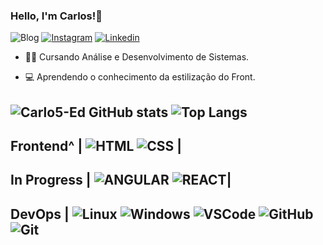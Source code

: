 ### Hello, I'm Carlos!🤘

![Blog](https://img.shields.io/badge/Discord-7289DA?style=for-the-badge&logo=discord&logoColor=white)
[![Instagram ](https://img.shields.io/badge/Instagram-E4405F?style=for-the-badge&logo=instagram&logoColor=white)](https://www.instagram.com/carlos_z0z)
[![Linkedin](https://img.shields.io/badge/LinkedIn-0077B5?style=for-the-badge&logo=linkedin&logoColor=white)](https://www.linkedin.com/in/carlos-eduardo-aa6567270/)

- 👨‍💻 Cursando Análise e Desenvolvimento de Sistemas.

- 💻 Aprendendo o conhecimento da estilização do Front.


![Carlo5-Ed GitHub stats](https://github-readme-stats.vercel.app/api?username=Carlo5-Ed&show_icons=true&theme=dracula) ![Top Langs](https://github-readme-stats.vercel.app/api/top-langs/?username=anuraghazra&layout=compact)
-
Frontend^
|
![HTML](https://img.shields.io/badge/HTML5-E34F26?style=for-the-badge&logo=html5&logoColor=white)
 ![CSS](https://img.shields.io/badge/CSS3-1572B6?style=for-the-badge&logo=css3&logoColor=white) |
-
 In Progress
|
 ![ANGULAR](https://img.shields.io/badge/Angular-DD0031?style=for-the-badge&logo=angular&logoColor=white)
 ![REACT](https://img.shields.io/badge/React-20232A?style=for-the-badge&logo=react&logoColor=61DAFB)|
-
DevOps
|
![Linux](https://img.shields.io/badge/Linux-FCC624?style=for-the-badge&logo=linux&logoColor=black)
![Windows](https://img.shields.io/badge/Windows-0078D6?style=for-the-badge&logo=windows&logoColor=white)
![VSCode](https://img.shields.io/badge/Visual_Studio_Code-0078D4?style=for-the-badge&logo=visual%20studio%20code&logoColor=white
)
![GitHub](https://img.shields.io/badge/GitHub-100000?style=for-the-badge&logo=github&logoColor=white
)
![Git](https://img.shields.io/badge/GIT-E44C30?style=for-the-badge&logo=git&logoColor=white
)
-


